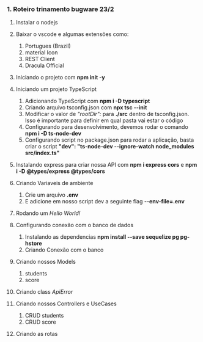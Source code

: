 ### 1. Roteiro trinamento bugware 23/2

1. Instalar o nodejs

2. Baixar o vscode e algumas extensões como:
   1. Portugues (Brazil)
   2. material Icon
   3. REST Client
   4. Dracula Official

3. Iniciando o projeto com **npm init -y**

4. Iniciando um projeto TypeScript
   1. Adicionando TypeScript com **npm i -D typescript**
   2. Criando arquivo tsconfig.json com **npx tsc --init**
   3. Modificar o valor de _"rootDir":_ para **./src** dentro de tsconfig.json. Isso é importante para definir em qual pasta vai estar o código
   4. Configurando para desenvolvimento, devemos rodar o comando **npm i -D ts-node-dev**
   5. Configurando script no package.json para rodar a aplicação, basta criar o script **"dev": "ts-node-dev --ignore-watch node_modules src/index.ts"**

5. Instalando express para criar nossa API com **npm i express cors** e **npm i -D @types/express @types/cors**

6. Criando Variaveis de ambiente
   1. Crie um arquivo **.env**
   2. E adicione em nosso script dev a seguinte flag **--env-file=.env**

7. Rodando um _Hello World!_

8. Configurando conexão com o banco de dados
   1. Instalando as dependencias **npm install --save sequelize pg pg-hstore**
   2. Criando Conexão com o banco

9. Criando nossos Models
   1.  students
   2.  score

10. Criando class _ApiError_

11. Criando nossos Controllers e UseCases
    1.  CRUD students
    2.  CRUD score

12. Criando as rotas